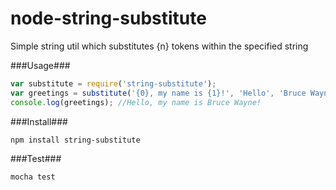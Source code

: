 node-string-substitute
======================

Simple string util which substitutes {n} tokens within the specified string

###Usage###
```javascript
var substitute = require('string-substitute');
var greetings = substitute('{0}, my name is {1}!', 'Hello', 'Bruce Wayne');
console.log(greetings); //Hello, my name is Bruce Wayne!
```


###Install###
```bash
npm install string-substitute
```


###Test###
```bash
mocha test
```
